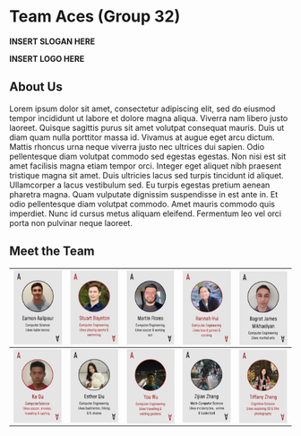 # Team Aces (Group 32)

**INSERT SLOGAN HERE**

**INSERT LOGO HERE**

## About Us

Lorem ipsum dolor sit amet, consectetur adipiscing elit, sed do eiusmod tempor incididunt ut labore et dolore magna aliqua. Viverra nam libero justo laoreet. Quisque sagittis purus sit amet volutpat consequat mauris. Duis ut diam quam nulla porttitor massa id. Vivamus at augue eget arcu dictum. Mattis rhoncus urna neque viverra justo nec ultrices dui sapien. Odio pellentesque diam volutpat commodo sed egestas egestas. Non nisi est sit amet facilisis magna etiam tempor orci. Integer eget aliquet nibh praesent tristique magna sit amet. Duis ultricies lacus sed turpis tincidunt id aliquet. Ullamcorper a lacus vestibulum sed. Eu turpis egestas pretium aenean pharetra magna. Quam vulputate dignissim suspendisse in est ante in. Et odio pellentesque diam volutpat commodo. Amet mauris commodo quis imperdiet. Nunc id cursus metus aliquam eleifend. Fermentum leo vel orci porta non pulvinar neque laoreet.

## Meet the Team
| <a href="https://aalipoure34.github.io/Lab-1-Repo/"><img src="/member/team-cards/eamon.JPG" width=168 align=center></a> | <a href="https://stuartboynton1.github.io/CSE110/"><img src="/member/team-cards/stuart.JPG" width=168 align=center></a> | <a href="https://martin-flores1023.github.io/GitHub-Pages/"><img src="/member/team-cards/martin.JPG" width=168 align=center></a> | <a href="https://hannahhui5184.github.io/CSE110-Github-pages/"><img src="/member/team-cards/hannah.JPG" width=168 align=center></a> | <a href="https://airbornejaws.github.io/CSE_110_Lab1/"><img src="/member/team-cards/bagrat.JPG" width=168 align=center></a> |
| ------------- | ------------- | ------------- | ------------- | ------------- |
| <a href="https://github.com/ouke025/CSE110-Pages/blob/add-read-me2/index.md#my-homepage"><img src="/member/team-cards/ke.JPG" width=168 align=center></a>  | <a href="https://c3qiu.github.io/CSE110-Lab1/"><img src="/member/team-cards/esther.JPG" width=168 align=center></a> | <a href="https://github.com/yow008"><img src="/member/team-cards/you.JPG" width=168 align=center></a> | <a href="https://spikevzzj.github.io/cse110-lab1/"><img src="/member/team-cards/zijian.JPG" width=168 align=center></a> | <a href="https://zhongtiff.github.io/CSE110_LAB1/"><img src="/member/team-cards/tiffany.JPG" width=168 align=center></a> |


<!--- Team Cards without borders, but didn't know how to fix the alignment. If someone wants to figure this out, then you can go ahead an replace the above table version. Otherwise just delete this if we want to use the table version.
<div>
<a href="https://aalipoure34.github.io/Lab-1-Repo/"><img src="/member/team-cards/eamon.JPG" width=169 align=left></a>
<a href="https://stuartboynton1.github.io/CSE110/"><img src="/member/team-cards/stuart.JPG" width=169 align=left></a>
<a href="https://martin-flores1023.github.io/GitHub-Pages/"><img src="/member/team-cards/martin.JPG" width=169 align=left></a>
<a href="https://hannahhui5184.github.io/CSE110-Github-pages/"><img src="/member/team-cards/hannah.JPG" width=169 align=left></a>
<a href="https://airbornejaws.github.io/CSE_110_Lab1/"><img src="/member/team-cards/bagrat.JPG" width=169 align=left></a>
</div>

<div>
<a href="https://github.com/ouke025/CSE110-Pages/blob/add-read-me2/index.md#my-homepage"><img src="/member/team-cards/ke.JPG" width=170 align=left></a>
<a href="https://c3qiu.github.io/CSE110-Lab1/"><img src="/member/team-cards/esther.JPG" width=170 align=left></a>
<a href="https://github.com/yow008"><img src="/member/team-cards/you.JPG" width=170 align=left></a>
<a href="https://spikevzzj.github.io/cse110-lab1/"><img src="/member/team-cards/zijian.JPG" width=170 align=left></a>
<a href="https://zhongtiff.github.io/CSE110_LAB1/"><img src="/member/team-cards/tiffany.JPG" width=170 align=left></a>
</div>
--->
